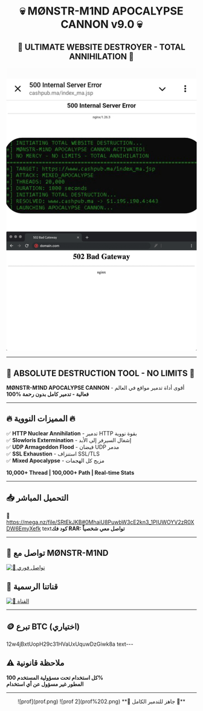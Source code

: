 <div align="center">

# 💀 MØNSTR-M1ND APOCALYPSE CANNON v9.0 💀
## 🌋 ULTIMATE WEBSITE DESTROYER - TOTAL ANNIHILATION 🌋

![prof](prof.jpg)
![prof 2](prof%202.png)

</div>

---

## 🚨 ABSOLUTE DESTRUCTION TOOL - NO LIMITS 🚨

**MØNSTR-M1ND APOCALYPSE CANNON** - أقوى أداة تدمير مواقع في العالم  
**100% فعالية - تدمير كامل بدون رحمة**

---

## 🔥 المميزات النووية 🔥

✅ **HTTP Nuclear Annihilation** - تدمير HTTP بقوة نووية  
✅ **Slowloris Extermination** - إشغال السيرفر إلى الأبد  
✅ **UDP Armageddon Flood** - فيضان UDP مدمر  
✅ **SSL Exhaustion** - استنزاف SSL/TLS  
✅ **Mixed Apocalypse** - مزيج كل الهجمات  

**10,000+ Thread | 100,000+ Path | Real-time Stats**

---

## 📥 التحميل المباشر
🔗 https://mega.nz/file/SRtEkJKB#0MhaiU8PuwbW3cE2kn3_1PIUWOYV2zR0XDW6EmyXefk
text**كود فك RAR: تواصل معي شخصياً**

---

## 💬 تواصل مع MØNSTR-M1ND
[![📲 تواصل فوري](https://img.shields.io/badge/📲%20MØNSTR--M1ND-%230088cc?style=for-the-badge&logo=telegram&logoColor=white)](https://t.me/monstr_m1nd)

## 👥 قناتنا الرسمية
[![📢 القناة](https://img.shields.io/badge/📢%20MCA_4HKRS-%230088cc?style=for-the-badge&logo=telegram&logoColor=white)](https://t.me/MCA_4HKRS)

---

## 🪙 تبرع BTC (اختياري)
12w4jBxtUopH29c31HVaUxUquwDzGiwk8a
text---

## ⚠️ ملاحظة قانونية
**كل استخدام تحت مسؤولية المستخدم 100%**  
**المطور غير مسؤول عن أي استخدام**

---

<div align="center">
![prof](prof.png)
![prof 2](prof%202.png)
**🚀 جاهز للتدمير الكامل 🚀**
</div>
